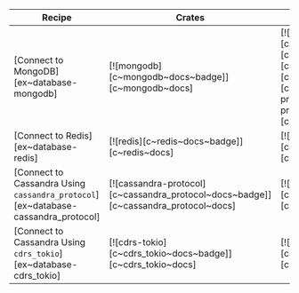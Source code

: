 | Recipe | Crates | Categories |
|--------|--------|------------|
| [Connect to MongoDB][ex~database-mongodb] | [![mongodb][c~mongodb~docs~badge]][c~mongodb~docs] | [![cat~asynchronous][cat~asynchronous~badge]][cat~asynchronous] [![cat~database][cat~database~badge]][cat~database] [![cat~web-programming][cat~web-programming~badge]][cat~web-programming] |
| [Connect to Redis][ex~database-redis] | [![redis][c~redis~docs~badge]][c~redis~docs] | [![cat~database][cat~database~badge]][cat~database] |
| [Connect to Cassandra Using `cassandra_protocol`][ex~database-cassandra_protocol] | [![cassandra-protocol][c~cassandra_protocol~docs~badge]][c~cassandra_protocol~docs] | [![cat~database][cat~database~badge]][cat~database] |
| [Connect to Cassandra Using `cdrs_tokio`][ex~database-cdrs_tokio] | [![cdrs-tokio][c~cdrs_tokio~docs~badge]][c~cdrs_tokio~docs] | [![cat~database][cat~database~badge]][cat~database] |
